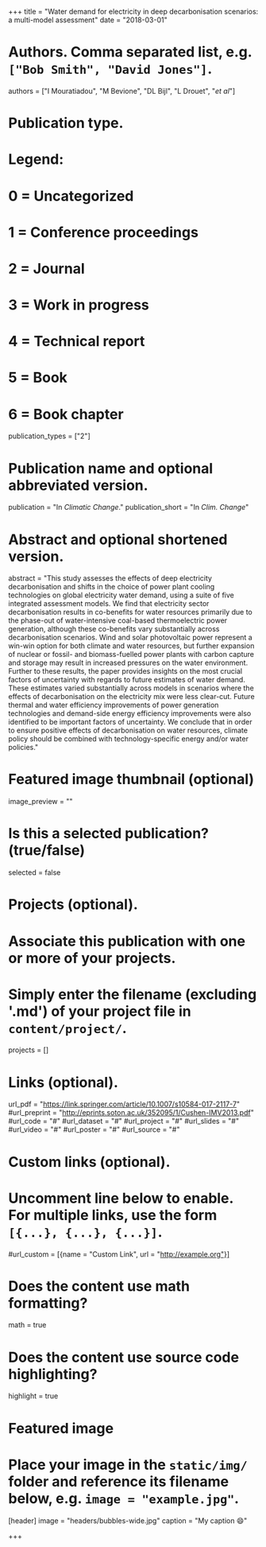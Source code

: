 +++
title = "Water demand for electricity in deep decarbonisation scenarios: a multi-model assessment"
date = "2018-03-01"

# Authors. Comma separated list, e.g. `["Bob Smith", "David Jones"]`.
authors = ["I Mouratiadou", "M Bevione", "DL Bijl", "L Drouet", "*et al*"]

# Publication type.
# Legend:
# 0 = Uncategorized
# 1 = Conference proceedings
# 2 = Journal
# 3 = Work in progress
# 4 = Technical report
# 5 = Book
# 6 = Book chapter
publication_types = ["2"]

# Publication name and optional abbreviated version.
publication = "In *Climatic Change*."
publication_short = "In *Clim. Change*"

# Abstract and optional shortened version.
abstract = "This study assesses the effects of deep electricity decarbonisation and shifts in the choice of power plant cooling technologies on global electricity water demand, using a suite of five integrated assessment models. We find that electricity sector decarbonisation results in co-benefits for water resources primarily due to the phase-out of water-intensive coal-based thermoelectric power generation, although these co-benefits vary substantially across decarbonisation scenarios. Wind and solar photovoltaic power represent a win-win option for both climate and water resources, but further expansion of nuclear or fossil- and biomass-fuelled power plants with carbon capture and storage may result in increased pressures on the water environment. Further to these results, the paper provides insights on the most crucial factors of uncertainty with regards to future estimates of water demand. These estimates varied substantially across models in scenarios where the effects of decarbonisation on the electricity mix were less clear-cut. Future thermal and water efficiency improvements of power generation technologies and demand-side energy efficiency improvements were also identified to be important factors of uncertainty. We conclude that in order to ensure positive effects of decarbonisation on water resources, climate policy should be combined with technology-specific energy and/or water policies." 

# Featured image thumbnail (optional)
image_preview = ""

# Is this a selected publication? (true/false)
selected = false

# Projects (optional).
#   Associate this publication with one or more of your projects.
#   Simply enter the filename (excluding '.md') of your project file in `content/project/`.
projects = []

# Links (optional).
url_pdf = "https://link.springer.com/article/10.1007/s10584-017-2117-7"
#url_preprint = "http://eprints.soton.ac.uk/352095/1/Cushen-IMV2013.pdf"
#url_code = "#"
#url_dataset = "#"
#url_project = "#"
#url_slides = "#"
#url_video = "#"
#url_poster = "#"
#url_source = "#"

# Custom links (optional).
#   Uncomment line below to enable. For multiple links, use the form `[{...}, {...}, {...}]`.
#url_custom = [{name = "Custom Link", url = "http://example.org"}]

# Does the content use math formatting? 
math = true

# Does the content use source code highlighting?
highlight = true

# Featured image
# Place your image in the `static/img/` folder and reference its filename below, e.g. `image = "example.jpg"`.
[header]
image = "headers/bubbles-wide.jpg"
caption = "My caption :smile:"

+++
